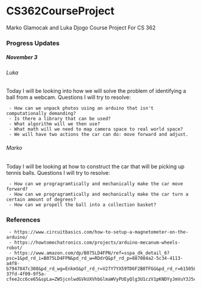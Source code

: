# CS362CourseProject
 Marko Glamocak and Luka Djogo Course Project For CS 362

 ### Progress Updates
 ##### November 3
 ###### Luka

 Today I will be looking into how we will solve the problem of identifying a ball from a webcam. Questions I will try to resolve:

     - How can we unpack photos using an arduino that isn't computationally demanding? 
     - Is there a library that can be used?
     - What algorithm will we then use?
     - What math will we need to map camera space to real world space?
     - We will have two actions the car can do: move forward and adjust.

 ###### Marko

 Today I will be looking at how to construct the car that will be picking up tennis balls. Questions I will try to resolve:

     - How can we progragramtically and mechanically make the car move forward?
     - How can we progragramtically and mechanically make the car turn a certain amount of degrees?
     - How can we propell the ball into a collection basket?

### References

     - https://www.circuitbasics.com/how-to-setup-a-magnetometer-on-the-arduino/
     - https://howtomechatronics.com/projects/arduino-mecanum-wheels-robot/
     - https://www.amazon.com/dp/B075LD4FPN/ref=sspa_dk_detail_6?psc=1&pd_rd_i=B075LD4FPN&pd_rd_w=RDdrQ&pf_rd_p=887084a2-5c34-4113-a4f8-b7947847c308&pd_rd_wg=EnkmS&pf_rd_r=V27Y7YX59TD6F2B8TFGG&pd_rd_r=615058fe-37fd-4f09-9f5a-cfee2cc6ce65&spLa=ZW5jcnlwdGVkUXVhbGlmaWVyPUEyQlg3U1czV1pKNDYyJmVuY3J5cHRlZElkPUEwMjQ2OTQ0R1M5Mk5PSjIxWUpYJmVuY3J5cHRlZEFkSWQ9QTA5NTQwODEyN0NGN1lNMFhEM1hZJndpZGdldE5hbWU9c3BfZGV0YWlsJmFjdGlvbj1jbGlja1JlZGlyZWN0JmRvTm90TG9nQ2xpY2s9dHJ1ZQ==
